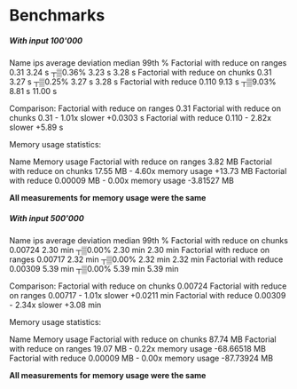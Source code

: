 # Benchmarks

##### With input 100'000 #####
Name                                      ips        average  deviation         median         99th %
Factorial with reduce on ranges          0.31         3.24 s     ┬▒0.36%         3.23 s         3.28 s
Factorial with reduce on chunks          0.31         3.27 s     ┬▒0.25%         3.27 s         3.28 s
Factorial with reduce                   0.110         9.13 s     ┬▒9.03%         8.81 s        11.00 s

Comparison:
Factorial with reduce on ranges          0.31
Factorial with reduce on chunks          0.31 - 1.01x slower +0.0303 s
Factorial with reduce                   0.110 - 2.82x slower +5.89 s

Memory usage statistics:

Name                               Memory usage
Factorial with reduce on ranges         3.82 MB
Factorial with reduce on chunks        17.55 MB - 4.60x memory usage +13.73 MB
Factorial with reduce                0.00009 MB - 0.00x memory usage -3.81527 MB

**All measurements for memory usage were the same**

##### With input 500'000 #####
Name                                      ips        average  deviation         median         99th %
Factorial with reduce on chunks       0.00724       2.30 min     ┬▒0.00%       2.30 min       2.30 min
Factorial with reduce on ranges       0.00717       2.32 min     ┬▒0.00%       2.32 min       2.32 min
Factorial with reduce                 0.00309       5.39 min     ┬▒0.00%       5.39 min       5.39 min

Comparison:
Factorial with reduce on chunks       0.00724
Factorial with reduce on ranges       0.00717 - 1.01x slower +0.0211 min
Factorial with reduce                 0.00309 - 2.34x slower +3.08 min

Memory usage statistics:

Name                               Memory usage
Factorial with reduce on chunks        87.74 MB
Factorial with reduce on ranges        19.07 MB - 0.22x memory usage -68.66518 MB
Factorial with reduce                0.00009 MB - 0.00x memory usage -87.73924 MB

**All measurements for memory usage were the same**
